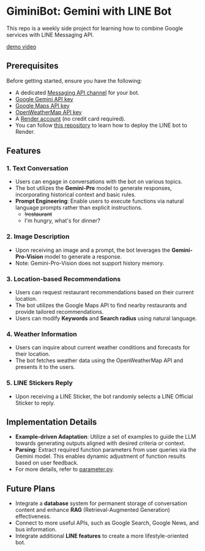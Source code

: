 # GiminiBot: Gemini with LINE Bot

This repo is a weekly side project for learning how to combine Google services with  LINE Messaging API.

[demo video](https://drive.google.com/file/d/1uGDsA6SwURRst06lIKqHCf0U7uCbkg4s/view?usp=drive_link)
## Prerequisites
Before getting started, ensure you have the following:
- A dedicated [Messaging API channel](https://developers.line.biz/en/docs/messaging-api/getting-started/) for your bot.
- [Google Gemini API key](https://ai.google.dev/?gad_source=1&gclid=Cj0KCQjwwYSwBhDcARIsAOyL0fg2TKRmD0X3U-M9uM0aj5aWsmJOPDBpRare6pMc1oujvC9Z0wVHbKQaAi08EALw_wcB)
- [Google Maps API key](https://developers.google.com/maps?hl=zh-tw)
- [OpenWeatherMap API key](https://openweathermap.org/api)
- A [Render account](https://dashboard.render.com/register) (no credit card required).
- You can follow [this repository](https://github.com/haojiwu/line-bot-python-on-render) to learn how to deploy the LINE bot to Render.

## Features

### 1. Text Conversation
- Users can engage in conversations with the bot on various topics.
- The bot utilizes the **Gemini-Pro** model to generate responses, incorporating historical context and basic rules.
- **Prompt Engineering**: Enable users to execute functions via natural language prompts rather than explicit instructions.
    - ~~!restaurant~~ 
    - I'm hungry, what's for dinner?

### 2. Image Description
- Upon receiving an image and a prompt, the bot leverages the **Gemini-Pro-Vision** model to generate a response.
- Note: Gemini-Pro-Vision does not support history memory.

### 3. Location-based Recommendations
- Users can request restaurant recommendations based on their current location.
- The bot utilizes the Google Maps API to find nearby restaurants and provide tailored recommendations.
- Users can modify **Keywords** and **Search radius** using natural language.

### 4. Weather Information
- Users can inquire about current weather conditions and forecasts for their location.
- The bot fetches weather data using the OpenWeatherMap API and presents it to the users.

### 5. LINE Stickers Reply
- Upon receiving a LINE Sticker, the bot randomly selects a LINE Official Sticker to reply.

## Implementation Details
- **Example-driven Adaptation**: Utilize a set of examples to guide the LLM towards generating outputs aligned with desired criteria or context.
- **Parsing**: Extract required function parameters from user queries via the Gemini model. This enables dynamic adjustment of function results based on user feedback.
- For more details, refer to [parameter.py](https://github.com/KappaBarbarosa/CocoBot/blob/master/parameters.py).

## Future Plans
- Integrate a **database** system for permanent storage of conversation content and enhance **RAG** (Retrieval-Augmented Generation) effectiveness.
- Connect to more useful APIs, such as Google Search, Google News, and bus information.
- Integrate additional **LINE features** to create a more lifestyle-oriented bot.

